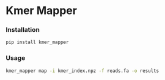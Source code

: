 # Kmer Mapper


### Installation
```bash
pip install kmer_mapper
```

### Usage
```bash
kmer_mapper map -i kmer_index.npz -f reads.fa -o results 
```

